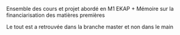 Ensemble des cours et projet abordé en M1 EKAP + Mémoire sur la financiarisation des matières premières

Le tout est a retrouvée dans la branche master et non dans le main
